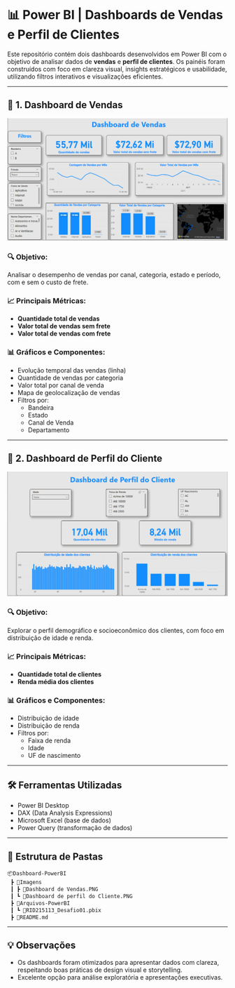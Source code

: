# 📊 Power BI | Dashboards de Vendas e Perfil de Clientes

Este repositório contém dois dashboards desenvolvidos em Power BI com o objetivo de analisar dados de **vendas** e **perfil de clientes**. Os painéis foram construídos com foco em clareza visual, insights estratégicos e usabilidade, utilizando filtros interativos e visualizações eficientes.

---

## 🛒 1. Dashboard de Vendas

![Dashboard de Vendas](./Imagens/Dashboard%20de%20Vendas.PNG)

### 🔍 Objetivo:
Analisar o desempenho de vendas por canal, categoria, estado e período, com e sem o custo de frete.

### 📈 Principais Métricas:
- **Quantidade total de vendas**
- **Valor total de vendas sem frete**
- **Valor total de vendas com frete**

### 📊 Gráficos e Componentes:
- Evolução temporal das vendas (linha)
- Quantidade de vendas por categoria
- Valor total por canal de venda
- Mapa de geolocalização de vendas
- Filtros por:
  - Bandeira
  - Estado
  - Canal de Venda
  - Departamento

---

## 👤 2. Dashboard de Perfil do Cliente

![Dashboard de Perfil do Cliente](./Imagens/Dashboard%20de%20perfil%20do%20Cliente.PNG)

### 🔍 Objetivo:
Explorar o perfil demográfico e socioeconômico dos clientes, com foco em distribuição de idade e renda.

### 📈 Principais Métricas:
- **Quantidade total de clientes**
- **Renda média dos clientes**

### 📊 Gráficos e Componentes:
- Distribuição de idade
- Distribuição de renda
- Filtros por:
  - Faixa de renda
  - Idade
  - UF de nascimento

---

## 🛠️ Ferramentas Utilizadas
- Power BI Desktop
- DAX (Data Analysis Expressions)
- Microsoft Excel (base de dados)
- Power Query (transformação de dados)

---

## 📁 Estrutura de Pastas
```
📦Dashboard-PowerBI
 ┣ 📂Imagens
 ┃ ┣ 📄Dashboard de Vendas.PNG
 ┃ ┗ 📄Dashboard de perfil do Cliente.PNG
 ┣ 📂Arquivos-PowerBI
 ┃ ┗ 📄RID215113_Desafio01.pbix
 ┣ 📄README.md
```

---

## 💡 Observações
- Os dashboards foram otimizados para apresentar dados com clareza, respeitando boas práticas de design visual e storytelling.
- Excelente opção para análise exploratória e apresentações executivas.
